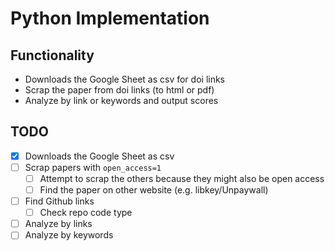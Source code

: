 # Python Implementation

## Functionality

- Downloads the Google Sheet as csv for doi links
- Scrap the paper from doi links (to html or pdf)
- Analyze by link or keywords and output scores

## TODO
- [x] Downloads the Google Sheet as csv
- [ ] Scrap papers with `open_access=1`
  - [ ] Attempt to scrap the others because they might also be open access
  - [ ] Find the paper on other website (e.g. libkey/Unpaywall)
- [ ] Find Github links
  - [ ] Check repo code type
- [ ] Analyze by links
- [ ] Analyze by keywords
